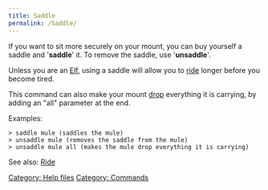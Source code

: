 ```yaml
---
title: Saddle
permalink: /Saddle/
---
```


If you want to sit more securely on your mount, you can buy yourself a
saddle and '<b>saddle</b>' it. To remove the saddle, use
'<b>unsaddle</b>'.

Unless you are an [Elf](Elf "wikilink"), using a saddle will allow you
to [ride](ride "wikilink") longer before you become tired.

This command can also make your mount [drop](drop "wikilink") everything
it is carrying, by adding an "all" parameter at the end.

Examples:

`> saddle mule (saddles the mule)`
`> unsaddle mule (removes the saddle from the mule)`
`> unsaddle mule all (makes the mule drop everything it is carrying)`

See also: [Ride](Ride "wikilink")

[Category: Help files](Category:_Help_files "wikilink") [Category:
Commands](Category:_Commands "wikilink")